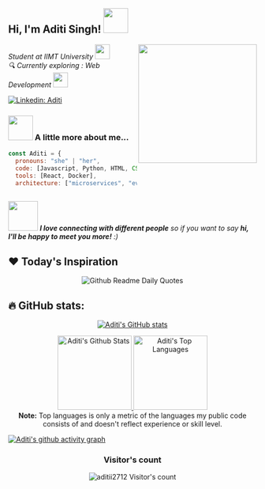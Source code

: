 <h2> Hi, I'm Aditi Singh!  <img src="https://media.giphy.com/media/WUm2STzv0N5fl3ezyr/giphy.gif" width="50"></h2>
<img align='right' src="output-onlinegiftools.gif" width="240">
<p><em> Student at IIMT University </a><img src="https://media.giphy.com/media/fYSnHlufseco8Fh93Z/giphy.gif" width="30"></br> 🔍 Currently exploring : Web Development <img src="https://media.giphy.com/media/WUlplcMpOCEmTGBtBW/giphy.gif" width="30"> 
</em></p>

[![Linkedin: Aditi](https://img.shields.io/badge/-AditiS.-blue?style=flat-square&logo=Linkedin&logoColor=white&link=https://www.linkedin.com/in/thaianebraga/)](https://www.linkedin.com/in/aditi-singh2712) &nbsp;&nbsp;

### <img src="https://media.giphy.com/media/VgCDAzcKvsR6OM0uWg/giphy.gif" width="50"> A little more about me...  

```javascript
const Aditi = {
  pronouns: "she" | "her",
  code: [Javascript, Python, HTML, CSS, Python, Java, C ],
  tools: [React, Docker],
  architecture: ["microservices", "event-driven", "design system pattern"],
  

```

<img src="https://media.giphy.com/media/LnQjpWaON8nhr21vNW/giphy.gif" width="60"> <em><b>I love connecting with different people</b> so if you want to say <b>hi, I'll be happy to meet you more!</b> :)</em>

## ❤️ Today's Inspiration
<p align="center">
  <img src="https://readme-daily-quotes.vercel.app/api?font=merienda" alt="Github Readme Daily Quotes">
</p>


##                        🔥 GitHub stats:

<p align="center">
  <a href="https://github.com/aditii2712">
    <img src="https://github-readme-stats.vercel.app/api?username=aditii2712&show_icons=true&theme=react" alt="Aditi's GitHub stats" />
  </a>
</p>

<p align="center">
  <a href="https://github.com/aditii2712">
    <img alt="Aditi's Github Stats" src="https://github-readme-stats.vercel.app/api?username=aditii2712&show_icons=true&include_all_commits=true&count_private=true&theme=react&hide_border=true&bg_color=1F222E&title_color=F85D7F&rank_icon=github&icon_color=F8D866" height="150px"/>
  </a>
  <a href="https://github.com/aditii2712">
    <img alt="Aditi's Top Languages" src="https://github-readme-stats.vercel.app/api/top-langs/?username=aditii2712&layout=compact&theme=react&hide_border=true&bg_color=1F222E&title_color=F85D7F&icon_color=F8D866&hide=HTML,Jupyter%20Notebook" height="150px"/>
  </a>
  <br/>
  <b>Note:</b> Top languages is only a metric of the languages my public code consists of and doesn't reflect experience or skill level.
</p>



[![Aditi's github activity graph](https://github-readme-activity-graph.vercel.app/graph?username=aditii2712&bg_color=1F222E&color=F8D866&line=F85D7F&point=FFFFFF&area=true&hide_border=true)](https://github.com/aditii2712/github-readme-activity-graph)
<h3 align="center">Visitor's count</h3>
<p align="center"><img src="https://profile-counter.glitch.me/{aditii2712}/count.svg/" alt="aditii2712 Visitor's count" /></p>

